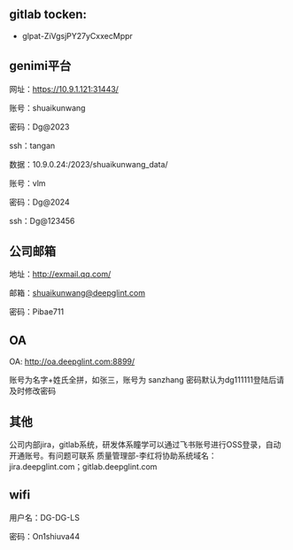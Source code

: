 ## gitlab tocken:

- glpat-ZiVgsjPY27yCxxecMppr



## genimi平台

网址：https://10.9.1.121:31443/

账号：shuaikunwang

密码：Dg@2023

ssh：tangan

数据：10.9.0.24:/2023/shuaikunwang_data/



账号：vlm

密码：Dg@2024

ssh：Dg@123456



## 公司邮箱

地址：http://exmail.qq.com/

邮箱：shuaikunwang@deepglint.com

密码：Pibae711



## OA

OA: http://oa.deepglint.com:8899/

账号为名字+姓氏全拼，如张三，账号为 sanzhang 密码默认为dg111111登陆后请及时修改密码



## 其他

公司内部jira，gitlab系统，研发体系瞳学可以通过飞书账号进行OSS登录，自动开通账号。有问题可联系 质量管理部-李红将协助系统域名：jira.deepglint.com；gitlab.deepglint.com



## wifi

用户名：DG-DG-LS

密码：On1shiuva44

